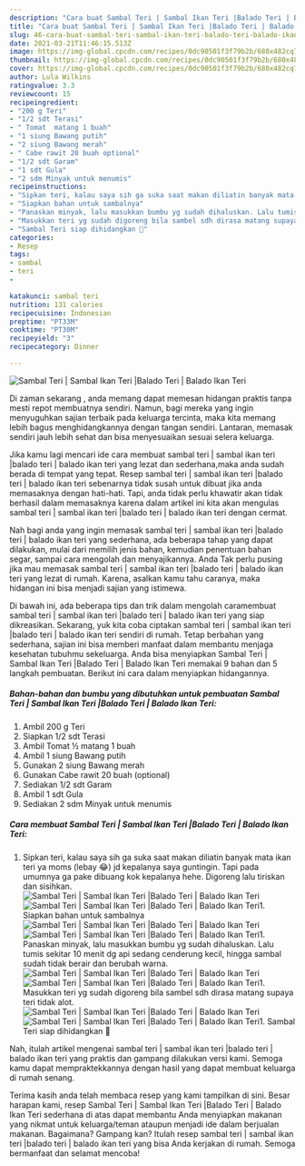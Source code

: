 ```yaml
---
description: "Cara buat Sambal Teri | Sambal Ikan Teri |Balado Teri | Balado Ikan Teri yang enak Untuk Jualan"
title: "Cara buat Sambal Teri | Sambal Ikan Teri |Balado Teri | Balado Ikan Teri yang enak Untuk Jualan"
slug: 46-cara-buat-sambal-teri-sambal-ikan-teri-balado-teri-balado-ikan-teri-yang-enak-untuk-jualan
date: 2021-03-21T11:46:15.513Z
image: https://img-global.cpcdn.com/recipes/0dc90501f3f79b2b/680x482cq70/sambal-teri-sambal-ikan-teri-balado-teri-balado-ikan-teri-foto-resep-utama.jpg
thumbnail: https://img-global.cpcdn.com/recipes/0dc90501f3f79b2b/680x482cq70/sambal-teri-sambal-ikan-teri-balado-teri-balado-ikan-teri-foto-resep-utama.jpg
cover: https://img-global.cpcdn.com/recipes/0dc90501f3f79b2b/680x482cq70/sambal-teri-sambal-ikan-teri-balado-teri-balado-ikan-teri-foto-resep-utama.jpg
author: Lula Wilkins
ratingvalue: 3.3
reviewcount: 15
recipeingredient:
- "200 g Teri"
- "1/2 sdt Terasi"
- " Tomat  matang 1 buah"
- "1 siung Bawang putih"
- "2 siung Bawang merah"
- " Cabe rawit 20 buah optional"
- "1/2 sdt Garam"
- "1 sdt Gula"
- "2 sdm Minyak untuk menumis"
recipeinstructions:
- "Sipkan teri, kalau saya sih ga suka saat makan diliatin banyak mata ikan teri ya moms (lebay 😂) jd kepalanya saya guntingin. Tapi pada umumnya ga pake dibuang kok kepalanya hehe. Digoreng lalu tiriskan dan sisihkan."
- "Siapkan bahan untuk sambalnya"
- "Panaskan minyak, lalu masukkan bumbu yg sudah dihaluskan. Lalu tumis sekitar 10 menit dg api sedang cenderung kecil, hingga sambal sudah tidak berair dan berubah warna."
- "Masukkan teri yg sudah digoreng bila sambel sdh dirasa matang supaya teri tidak alot."
- "Sambal Teri siap dihidangkan 🤩"
categories:
- Resep
tags:
- sambal
- teri
- 

katakunci: sambal teri  
nutrition: 131 calories
recipecuisine: Indonesian
preptime: "PT33M"
cooktime: "PT30M"
recipeyield: "3"
recipecategory: Dinner

---
```



![Sambal Teri | Sambal Ikan Teri |Balado Teri | Balado Ikan Teri](https://img-global.cpcdn.com/recipes/0dc90501f3f79b2b/680x482cq70/sambal-teri-sambal-ikan-teri-balado-teri-balado-ikan-teri-foto-resep-utama.jpg)

Di zaman  sekarang , anda memang dapat memesan hidangan praktis tanpa mesti repot membuatnya sendiri. Namun, bagi mereka yang ingin menyuguhkan sajian terbaik pada keluarga tercinta, maka kita memang lebih bagus menghidangkannya dengan tangan sendiri. Lantaran, memasak sendiri jauh lebih sehat dan bisa menyesuaikan sesuai selera keluarga.

Jika kamu lagi mencari ide cara membuat sambal teri | sambal ikan teri |balado teri | balado ikan teri yang lezat dan sederhana,maka anda sudah berada di tempat yang tepat. Resep sambal teri | sambal ikan teri |balado teri | balado ikan teri  sebenarnya tidak susah untuk dibuat jika anda memasaknya dengan hati-hati. Tapi, anda tidak perlu khawatir akan tidak berhasil dalam memasaknya 
karena dalam artikel ini kita akan mengulas sambal teri | sambal ikan teri |balado teri | balado ikan teri dengan cermat.  



Nah bagi anda yang ingin memasak sambal teri | sambal ikan teri |balado teri | balado ikan teri yang sederhana, ada beberapa tahap yang dapat dilakukan, mulai dari memilih jenis bahan, kemudian penentuan bahan segar, sampai cara mengolah dan menyajikannya. Anda Tak perlu pusing jika mau memasak sambal teri | sambal ikan teri |balado teri | balado ikan teri yang lezat di rumah. Karena, asalkan kamu  tahu caranya, maka hidangan ini bisa menjadi sajian yang istimewa.

Di bawah ini, ada beberapa tips dan trik dalam mengolah caramembuat sambal teri | sambal ikan teri |balado teri | balado ikan teri yang siap dikreasikan. Sekarang, yuk kita coba ciptakan sambal teri | sambal ikan teri |balado teri | balado ikan teri sendiri di rumah. Tetap berbahan yang sederhana, sajian ini bisa memberi manfaat dalam membantu menjaga kesehatan tubuhmu sekeluarga. Anda bisa menyiapkan Sambal Teri | Sambal Ikan Teri |Balado Teri | Balado Ikan Teri memakai 9 bahan dan 5 langkah pembuatan. Berikut ini cara dalam menyiapkan hidangannya.

<!--inarticleads1-->

##### Bahan-bahan dan bumbu yang dibutuhkan untuk pembuatan Sambal Teri | Sambal Ikan Teri |Balado Teri | Balado Ikan Teri:

1. Ambil 200 g Teri
1. Siapkan 1/2 sdt Terasi
1. Ambil  Tomat ½ matang 1 buah
1. Ambil 1 siung Bawang putih
1. Gunakan 2 siung Bawang merah
1. Gunakan  Cabe rawit 20 buah (optional)
1. Sediakan 1/2 sdt Garam
1. Ambil 1 sdt Gula
1. Sediakan 2 sdm Minyak untuk menumis




<!--inarticleads2-->

##### Cara membuat Sambal Teri | Sambal Ikan Teri |Balado Teri | Balado Ikan Teri:

1. Sipkan teri, kalau saya sih ga suka saat makan diliatin banyak mata ikan teri ya moms (lebay 😂) jd kepalanya saya guntingin. Tapi pada umumnya ga pake dibuang kok kepalanya hehe. Digoreng lalu tiriskan dan sisihkan.
<img src="https://img-global.cpcdn.com/steps/e44dcf0de09b8a70/160x128cq70/sambal-teri-sambal-ikan-teri-balado-teri-balado-ikan-teri-langkah-memasak-1-foto.jpg" alt="Sambal Teri | Sambal Ikan Teri |Balado Teri | Balado Ikan Teri"><img src="https://img-global.cpcdn.com/steps/586f542ed6e9491e/160x128cq70/sambal-teri-sambal-ikan-teri-balado-teri-balado-ikan-teri-langkah-memasak-1-foto.jpg" alt="Sambal Teri | Sambal Ikan Teri |Balado Teri | Balado Ikan Teri">1. Siapkan bahan untuk sambalnya
<img src="https://img-global.cpcdn.com/steps/818b3ec49a3c4626/160x128cq70/sambal-teri-sambal-ikan-teri-balado-teri-balado-ikan-teri-langkah-memasak-2-foto.jpg" alt="Sambal Teri | Sambal Ikan Teri |Balado Teri | Balado Ikan Teri"><img src="https://img-global.cpcdn.com/steps/f9663caad44e7e7e/160x128cq70/sambal-teri-sambal-ikan-teri-balado-teri-balado-ikan-teri-langkah-memasak-2-foto.jpg" alt="Sambal Teri | Sambal Ikan Teri |Balado Teri | Balado Ikan Teri">1. Panaskan minyak, lalu masukkan bumbu yg sudah dihaluskan. Lalu tumis sekitar 10 menit dg api sedang cenderung kecil, hingga sambal sudah tidak berair dan berubah warna.
<img src="//assets-global.cpcdn.com/assets/icons/button_play-2c75c40dde080a61004c1f40b05d8f140eaff45d7e9e6481dc71c63d2e7c4909.png" alt="Sambal Teri | Sambal Ikan Teri |Balado Teri | Balado Ikan Teri"><img src="//assets-global.cpcdn.com/assets/icons/button_play-2c75c40dde080a61004c1f40b05d8f140eaff45d7e9e6481dc71c63d2e7c4909.png" alt="Sambal Teri | Sambal Ikan Teri |Balado Teri | Balado Ikan Teri">1. Masukkan teri yg sudah digoreng bila sambel sdh dirasa matang supaya teri tidak alot.
<img src="//assets-global.cpcdn.com/assets/icons/button_play-2c75c40dde080a61004c1f40b05d8f140eaff45d7e9e6481dc71c63d2e7c4909.png" alt="Sambal Teri | Sambal Ikan Teri |Balado Teri | Balado Ikan Teri"><img src="//assets-global.cpcdn.com/assets/icons/button_play-2c75c40dde080a61004c1f40b05d8f140eaff45d7e9e6481dc71c63d2e7c4909.png" alt="Sambal Teri | Sambal Ikan Teri |Balado Teri | Balado Ikan Teri">1. Sambal Teri siap dihidangkan 🤩




Nah, itulah artikel mengenai  sambal teri | sambal ikan teri |balado teri | balado ikan teri  yang praktis dan gampang dilakukan versi kami. Semoga kamu dapat mempraktekkannya dengan hasil yang dapat membuat keluarga di rumah senang. 

Terima kasih anda telah membaca resep yang kami tampilkan di sini. Besar harapan kami, resep  Sambal Teri | Sambal Ikan Teri |Balado Teri | Balado Ikan Teri sederhana di atas dapat membantu Anda menyiapkan makanan yang nikmat untuk keluarga/teman ataupun menjadi ide dalam berjualan makanan. Bagaimana? Gampang kan? Itulah resep sambal teri | sambal ikan teri |balado teri | balado ikan teri yang bisa Anda kerjakan di rumah. Semoga bermanfaat dan selamat mencoba!

